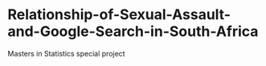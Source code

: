 # Relationship-of-Sexual-Assault-and-Google-Search-in-South-Africa
Masters in Statistics special project
